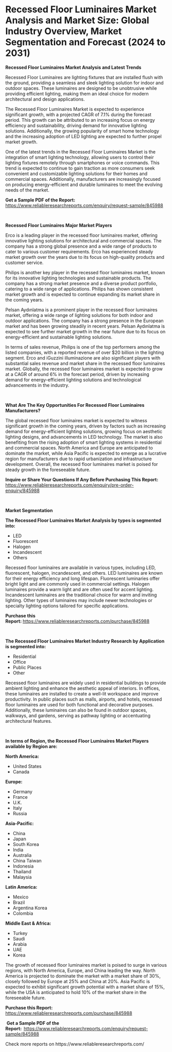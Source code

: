 <p><h1>Recessed Floor Luminaires Market Analysis and Market Size: Global Industry Overview, Market Segmentation and Forecast (2024 to 2031)</h1></p><p><strong>Recessed Floor Luminaires Market Analysis and Latest Trends</strong></p>
<p><p>Recessed Floor Luminaires are lighting fixtures that are installed flush with the ground, providing a seamless and sleek lighting solution for indoor and outdoor spaces. These luminaires are designed to be unobtrusive while providing efficient lighting, making them an ideal choice for modern architectural and design applications.</p><p>The Recessed Floor Luminaires Market is expected to experience significant growth, with a projected CAGR of 7.1% during the forecast period. This growth can be attributed to an increasing focus on energy efficiency and sustainability, driving demand for innovative lighting solutions. Additionally, the growing popularity of smart home technology and the increasing adoption of LED lighting are expected to further propel market growth.</p><p>One of the latest trends in the Recessed Floor Luminaires Market is the integration of smart lighting technology, allowing users to control their lighting fixtures remotely through smartphones or voice commands. This trend is expected to continue to gain traction as more consumers seek convenient and customizable lighting solutions for their homes and commercial spaces. Additionally, manufacturers are increasingly focused on producing energy-efficient and durable luminaires to meet the evolving needs of the market.</p></p>
<p><strong>Get a Sample PDF of the Report:&nbsp;</strong> <a href="https://www.reliableresearchreports.com/enquiry/request-sample/845988">https://www.reliableresearchreports.com/enquiry/request-sample/845988</a></p>
<p>&nbsp;</p>
<p><strong>Recessed Floor Luminaires Major Market Players</strong></p>
<p><p>Erco is a leading player in the recessed floor luminaires market, offering innovative lighting solutions for architectural and commercial spaces. The company has a strong global presence and a wide range of products to cater to various customer requirements. Erco has experienced steady market growth over the years due to its focus on high-quality products and customer service.</p><p>Philips is another key player in the recessed floor luminaires market, known for its innovative lighting technologies and sustainable products. The company has a strong market presence and a diverse product portfolio, catering to a wide range of applications. Philips has shown consistent market growth and is expected to continue expanding its market share in the coming years.</p><p>Pelsan Aydınlatma is a prominent player in the recessed floor luminaires market, offering a wide range of lighting solutions for both indoor and outdoor applications. The company has a strong presence in the European market and has been growing steadily in recent years. Pelsan Aydınlatma is expected to see further market growth in the near future due to its focus on energy-efficient and sustainable lighting solutions.</p><p>In terms of sales revenue, Philips is one of the top performers among the listed companies, with a reported revenue of over $20 billion in the lighting segment. Erco and iGuzzini illuminazione are also significant players with substantial sales revenue and market share in the recessed floor luminaires market. Globally, the recessed floor luminaires market is expected to grow at a CAGR of around 6% in the forecast period, driven by increasing demand for energy-efficient lighting solutions and technological advancements in the industry.</p></p>
<p>&nbsp;</p>
<p><strong>What Are The Key Opportunities For Recessed Floor Luminaires Manufacturers?</strong></p>
<p><p>The global recessed floor luminaires market is expected to witness significant growth in the coming years, driven by factors such as increasing demand for energy-efficient lighting solutions, growing focus on aesthetic lighting designs, and advancements in LED technology. The market is also benefiting from the rising adoption of smart lighting systems in residential and commercial spaces. North America and Europe are anticipated to dominate the market, while Asia Pacific is expected to emerge as a lucrative region for manufacturers due to rapid urbanization and infrastructure development. Overall, the recessed floor luminaires market is poised for steady growth in the foreseeable future.</p></p>
<p><strong>Inquire or Share Your Questions If Any Before Purchasing This Report:</strong> <a href="https://www.reliableresearchreports.com/enquiry/pre-order-enquiry/845988">https://www.reliableresearchreports.com/enquiry/pre-order-enquiry/845988</a></p>
<p>&nbsp;</p>
<p><strong>Market Segmentation</strong></p>
<p><strong>The Recessed Floor Luminaires Market Analysis by types is segmented into:</strong></p>
<p><ul><li>LED</li><li>Fluorescent</li><li>Halogen</li><li>Incandescent</li><li>Others</li></ul></p>
<p><p>Recessed floor luminaires are available in various types, including LED, fluorescent, halogen, incandescent, and others. LED luminaires are known for their energy efficiency and long lifespan. Fluorescent luminaries offer bright light and are commonly used in commercial settings. Halogen luminaires provide a warm light and are often used for accent lighting. Incandescent luminaires are the traditional choice for warm and inviting lighting. Other types of luminaires may include newer technologies or specialty lighting options tailored for specific applications.</p></p>
<p><strong>Purchase this Report:&nbsp;</strong><a href="https://www.reliableresearchreports.com/purchase/845988">https://www.reliableresearchreports.com/purchase/845988</a></p>
<p>&nbsp;</p>
<p><strong>The Recessed Floor Luminaires Market Industry Research by Application is segmented into:</strong></p>
<p><ul><li>Residential</li><li>Office</li><li>Public Places</li><li>Other</li></ul></p>
<p><p>Recessed floor luminaires are widely used in residential buildings to provide ambient lighting and enhance the aesthetic appeal of interiors. In offices, these luminaires are installed to create a well-lit workspace and improve productivity. In public places such as malls, airports, and hotels, recessed floor luminaires are used for both functional and decorative purposes. Additionally, these luminaires can also be found in outdoor spaces, walkways, and gardens, serving as pathway lighting or accentuating architectural features.</p></p>
<p>&nbsp;</p>
<p><strong>In terms of Region, the Recessed Floor Luminaires Market Players available by Region are:</strong></p>
<p>
    <p> <strong> North America: </strong>
        <ul>
            <li>United States</li>
            <li>Canada</li>
        </ul>
        </p> 
    <p> <strong> Europe: </strong>
        <ul>
            <li>Germany</li>
            <li>France</li>
            <li>U.K.</li>
            <li>Italy</li>
            <li>Russia</li>
        </ul>
        </p> 
    <p> <strong> Asia-Pacific: </strong>
        <ul>
            <li>China</li>
            <li>Japan</li>
            <li>South Korea</li>
            <li>India</li>
            <li>Australia</li>
            <li>China Taiwan</li>
            <li>Indonesia</li>
            <li>Thailand</li>
            <li>Malaysia</li>
        </ul>
        </p> 
    <p> <strong> Latin America: </strong>
        <ul>
            <li>Mexico</li>
            <li>Brazil</li>
            <li>Argentina Korea</li>
            <li>Colombia</li>
        </ul>
        </p> 
    <p> <strong> Middle East & Africa: </strong>
        <ul>
            <li>Turkey</li>
            <li>Saudi</li>
            <li>Arabia</li>
            <li>UAE</li>
            <li>Korea</li>
        </ul>
    </p>
    </p>
<p><p>The growth of recessed floor luminaires market is poised to surge in various regions, with North America, Europe, and China leading the way. North America is projected to dominate the market with a market share of 30%, closely followed by Europe at 25% and China at 20%. Asia Pacific is expected to exhibit significant growth potential with a market share of 15%, while the USA is anticipated to hold 10% of the market share in the foreseeable future.</p></p>
<p><strong>Purchase this Report: </strong><a href="https://www.reliableresearchreports.com/purchase/845988">https://www.reliableresearchreports.com/purchase/845988</a></p>
<p>&nbsp;<strong>Get a Sample PDF of the Report:&nbsp;&nbsp;</strong><a href="https://www.reliableresearchreports.com/enquiry/request-sample/845988">https://www.reliableresearchreports.com/enquiry/request-sample/845988</a></p>
<p><strong></strong></p>
<p>Check more reports on https://www.reliableresearchreports.com/</p>